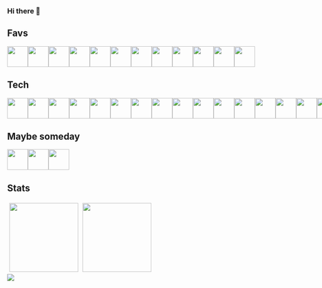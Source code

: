 ### Hi there 👋

## Favs

<div style="display: flex">
  <img width="48" height="48" src="https://cdn.jsdelivr.net/gh/devicons/devicon/icons/amazonwebservices/amazonwebservices-original.svg" />
  <img width="48" height="48" src="https://cdn.jsdelivr.net/gh/devicons/devicon/icons/c/c-original.svg" />
  <img width="48" height="48" src="https://cdn.jsdelivr.net/gh/devicons/devicon/icons/docker/docker-plain-wordmark.svg" />
  <img width="48" height="48" src="https://cdn.jsdelivr.net/gh/devicons/devicon/icons/github/github-original.svg" />
  <img width="48" height="48" src="https://cdn.jsdelivr.net/gh/devicons/devicon/icons/graphql/graphql-plain.svg" />
  <img width="48" height="48" src="https://cdn.jsdelivr.net/gh/devicons/devicon/icons/nextjs/nextjs-original.svg" />
  <img width="48" height="48" src="https://cdn.jsdelivr.net/gh/devicons/devicon/icons/react/react-original.svg" />
  <img width="48" height="48" src="https://cdn.jsdelivr.net/gh/devicons/devicon/icons/sass/sass-original.svg" />
  <img width="48" height="48" src="https://cdn.jsdelivr.net/gh/devicons/devicon/icons/tailwindcss/tailwindcss-plain.svg" />
  <img width="48" height="48" src="https://cdn.jsdelivr.net/gh/devicons/devicon/icons/typescript/typescript-original.svg" />
  <img width="48" height="48" src="https://cdn.jsdelivr.net/gh/devicons/devicon/icons/vscode/vscode-original.svg" />
  <img width="48" height="48" src="https://cdn.jsdelivr.net/gh/devicons/devicon/icons/vuejs/vuejs-original.svg" />
</div>

## Tech

<div style="display: flex">
  <img width="48" height="48" src="https://cdn.jsdelivr.net/gh/devicons/devicon/icons/apple/apple-original.svg" />
  <img width="48" height="48" src="https://cdn.jsdelivr.net/gh/devicons/devicon/icons/bash/bash-original.svg" />
  <img width="48" height="48" src="https://cdn.jsdelivr.net/gh/devicons/devicon/icons/bitbucket/bitbucket-original.svg" />
  <img width="48" height="48" src="https://cdn.jsdelivr.net/gh/devicons/devicon/icons/chrome/chrome-original.svg" />
  <img width="48" height="48" src="https://cdn.jsdelivr.net/gh/devicons/devicon/icons/codecov/codecov-plain.svg" />
  <img width="48" height="48" src="https://cdn.jsdelivr.net/gh/devicons/devicon/icons/confluence/confluence-original.svg" />
  <img width="48" height="48" src="https://cdn.jsdelivr.net/gh/devicons/devicon/icons/cplusplus/cplusplus-original.svg" />
  <img width="48" height="48" src="https://cdn.jsdelivr.net/gh/devicons/devicon/icons/csharp/csharp-original.svg" />
  <img width="48" height="48" src="https://cdn.jsdelivr.net/gh/devicons/devicon/icons/css3/css3-original.svg" />
  <img width="48" height="48" src="https://cdn.jsdelivr.net/gh/devicons/devicon/icons/express/express-original-wordmark.svg" />
  <img width="48" height="48" src="https://cdn.jsdelivr.net/gh/devicons/devicon/icons/firefox/firefox-plain.svg" />
  <img width="48" height="48" src="https://cdn.jsdelivr.net/gh/devicons/devicon/icons/gcc/gcc-original.svg" />
  <img width="48" height="48" src="https://cdn.jsdelivr.net/gh/devicons/devicon/icons/git/git-original-wordmark.svg" />
  <img width="48" height="48" src="https://cdn.jsdelivr.net/gh/devicons/devicon/icons/googlecloud/googlecloud-original.svg" />
  <img width="48" height="48" src="https://cdn.jsdelivr.net/gh/devicons/devicon/icons/gulp/gulp-plain.svg" />
  <img width="48" height="48" src="https://cdn.jsdelivr.net/gh/devicons/devicon/icons/handlebars/handlebars-original.svg" />
  <img width="48" height="48" src="https://cdn.jsdelivr.net/gh/devicons/devicon/icons/html5/html5-original.svg" />
  <img width="48" height="48" src="https://cdn.jsdelivr.net/gh/devicons/devicon/icons/java/java-original.svg" />
  <img width="48" height="48" src="https://cdn.jsdelivr.net/gh/devicons/devicon/icons/javascript/javascript-original.svg" />
  <img width="48" height="48" src="https://cdn.jsdelivr.net/gh/devicons/devicon/icons/jira/jira-original.svg" />
  <img width="48" height="48" src="https://cdn.jsdelivr.net/gh/devicons/devicon/icons/linux/linux-original.svg" />
  <img width="48" height="48" src="https://cdn.jsdelivr.net/gh/devicons/devicon/icons/markdown/markdown-original.svg" />
  <img width="48" height="48" src="https://cdn.jsdelivr.net/gh/devicons/devicon/icons/mocha/mocha-plain.svg" />
  <img width="48" height="48" src="https://cdn.jsdelivr.net/gh/devicons/devicon/icons/mongodb/mongodb-original-wordmark.svg" />
  <img width="48" height="48" src="https://cdn.jsdelivr.net/gh/devicons/devicon/icons/nodejs/nodejs-original.svg" />
  <img width="48" height="48" src="https://cdn.jsdelivr.net/gh/devicons/devicon/icons/npm/npm-original-wordmark.svg" />
  <img width="48" height="48" src="https://cdn.jsdelivr.net/gh/devicons/devicon/icons/nuxtjs/nuxtjs-original.svg" />
  <img width="48" height="48" src="https://cdn.jsdelivr.net/gh/devicons/devicon/icons/postgresql/postgresql-original.svg" />
  <img width="48" height="48" src="https://cdn.jsdelivr.net/gh/devicons/devicon/icons/python/python-original.svg" />
  <img width="48" height="48" src="https://cdn.jsdelivr.net/gh/devicons/devicon/icons/raspberrypi/raspberrypi-original.svg" />
  <img width="48" height="48" src="https://cdn.jsdelivr.net/gh/devicons/devicon/icons/rust/rust-plain.svg" />
  <img width="48" height="48" src="https://cdn.jsdelivr.net/gh/devicons/devicon/icons/slack/slack-original.svg" />
  <img width="48" height="48" src="https://cdn.jsdelivr.net/gh/devicons/devicon/icons/ssh/ssh-original-wordmark.svg" />
  <img width="48" height="48" src="https://cdn.jsdelivr.net/gh/devicons/devicon/icons/socketio/socketio-original.svg" />
  <img width="48" height="48" src="https://cdn.jsdelivr.net/gh/devicons/devicon/icons/ubuntu/ubuntu-plain-wordmark.svg" />
  <img width="48" height="48" src="https://cdn.jsdelivr.net/gh/devicons/devicon/icons/windows8/windows8-original.svg" />
  <img width="48" height="48" src="https://cdn.jsdelivr.net/gh/devicons/devicon/icons/yarn/yarn-original.svg" />
</div>

## Maybe someday

<div style="display: flex">
  <img width="48" height="48" src="https://cdn.jsdelivr.net/gh/devicons/devicon/icons/neo4j/neo4j-original.svg" />
  <img width="48" height="48" src="https://cdn.jsdelivr.net/gh/devicons/devicon/icons/gatsby/gatsby-plain.svg" />
  <img width="48" height="48" src="https://cdn.jsdelivr.net/gh/devicons/devicon/icons/denojs/denojs-original.svg" />
</div>

## Stats

<div style="display: flex;">
  <a style="margin: 5px;">
    <img height="160em" src="https://github-readme-stats.vercel.app/api?username=marvin-j97&count_private=true&show_icons=true&hide_title=true" />
  </a>
  <a style="margin: 5px;">
    <img height="160em" src="https://github-readme-stats.vercel.app/api/top-langs/?username=marvin-j97&layout=compact&langs_count=4" />
  </a>
</div>
  
<img src="https://activity-graph.herokuapp.com/graph?username=marvin-j97&bg_color=none&line=81e1fc&color=ffc777&custom_title=&hide_border=true&area=true" />
